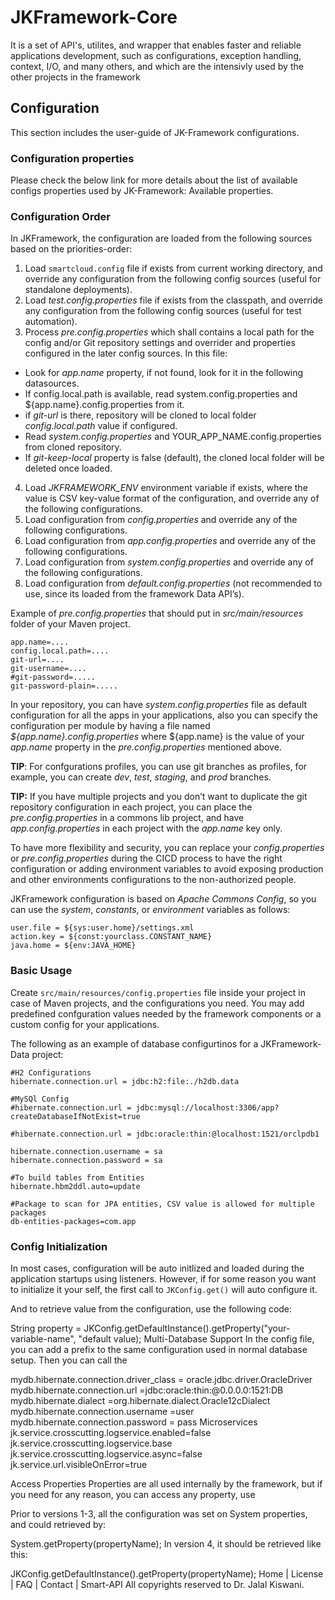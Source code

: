 
# JKFramework-Core

It is a set of API's, utilites, and wrapper that enables faster and reliable applications development, such as configurations, exception handling, context, I/O, and many others, and which are the intensivly used by the other projects in the framework

## Configuration  

This section includes the user-guide of JK-Framework configurations.

### Configuration properties

Please check the below link for more details about the list of available configs properties used by JK-Framework:
Available properties.

### Configuration Order
In JKFramework, the configuration are loaded from the following sources based on the priorities-order:
1. Load `smartcloud.config` file if exists from current working directory, and override any configuration from the following config sources (useful for standalone deployments).
2. Load _test.config.properties_ file if exists from the classpath, and override any configuration from the following config sources (useful for test automation).
3. Process _pre.config.properties_ which shall contains a local path for the config and/or Git repository settings and overrider and properties configured in the later config sources. In this file:
  - Look for _app.name_ property, if not found, look for it in the following datasources.
  - If config.local.path is available, read system.config.properties and ${app.name}.config.properties from it.
  - if _git-url_ is there, repository will be cloned to local folder  _config.local.path_ value if configured.
  - Read _system.config.properties_ and YOUR_APP_NAME.config.properties from cloned repository.
  - If _git-keep-local_ property is false (default), the cloned local folder will be deleted once loaded.
4. Load _JKFRAMEWORK_ENV_ environment variable if exists, where the value is CSV key-value format of the configuration, and override any of the following configurations.
5. Load configuration from _config.properties_ and override any of the following configurations.
6. Load configuration from _app.config.properties_ and override any of the following configurations.
7. Load configuration from _system.config.properties_ and override any of the following configurations.
8. Load configuration from _default.config.properties_ (not recommended to use, since its loaded from the framework Data API’s).

Example of _pre.config.properties_ that should put in _src/main/resources_ folder of your Maven project.

```properties
app.name=....
config.local.path=....
git-url=....
git-username=....
#git-password=.....
git-password-plain=.....
```

In your repository, you can have _system.config.properties_ file as default configuration for all the apps in your applications, also you can specify the configuration per module by having a file named _${app.name}.config.properties_ where ${app.name} is the value of your _app.name_ property in the _pre.config.properties_ mentioned above.

**TIP**: For confgurations profiles, you can use git branches as profiles, for example, you can create _dev_, _test_,  _staging_, and _prod_ branches.

**TIP:** If you have multiple projects and you don’t want to duplicate the git repository configuration in each project, you can place the _pre.config.properties_ in a commons lib project, and have _app.config.properties_ in each project with the _app.name_ key only.

To have more flexibility and security, you can replace your _config.properties_ or _pre.config.properties_ during the CICD process to have the right configuration or adding environment variables to avoid exposing production and other environments configurations to the non-authorized people.

JKFramework configuration is based on _Apache Commons Config_, so you can use the _system_, _constants_, or _environment_ variables as follows:

```properties
user.file = ${sys:user.home}/settings.xml
action.key = ${const:yourclass.CONSTANT_NAME}
java.home = ${env:JAVA_HOME}
```

### Basic Usage

Create `src/main/resources/config.properties` file inside your project in case of Maven projects, and the configurations you need. You may add predefined confguration values needed by the framework components or a custom config for your applications.

The following as an example of database configurtinos for a JKFramework-Data project:

````properties
#H2 Configurations
hibernate.connection.url = jdbc:h2:file:./h2db.data

#MySQl Config
#hibernate.connection.url = jdbc:mysql://localhost:3306/app?createDatabaseIfNotExist=true

#hibernate.connection.url = jdbc:oracle:thin:@localhost:1521/orclpdb1

hibernate.connection.username = sa
hibernate.connection.password = sa

#To build tables from Entities
hibernate.hbm2ddl.auto=update

#Package to scan for JPA entities, CSV value is allowed for multiple packages
db-entities-packages=com.app
````

### Config Initialization   
In most cases, configuration will be auto initlized and loaded during the application startups using listeners. However, if for some reason you want to initialize it your self, the first call to `JKConfig.get()` will auto configure it.

And to retrieve value from the configuration, use the following code:

String property = JKConfig.getDefaultInstance().getProperty("your-variable-name", "default value);
Multi-Database Support
In the config file, you can add a prefix to the same configuration used in normal database setup. Then you can call the

mydb.hibernate.connection.driver_class = oracle.jdbc.driver.OracleDriver
mydb.hibernate.connection.url =jdbc:oracle:thin:@0.0.0.0:1521:DB
mydb.hibernate.dialect =org.hibernate.dialect.Oracle12cDialect
mydb.hibernate.connection.username =user
mydb.hibernate.connection.password = pass
Microservices
jk.service.crosscutting.logservice.enabled=false jk.service.crosscutting.logservice.base jk.service.crosscutting.logservice.async=false jk.service.url.visibleOnError=true

Access Properties
Properties are all used internally by the framework, but if you need for any reason, you can access any property, use

Prior to versions 1-3, all the configuration was set on System properties, and could retrieved by:

System.getProperty(propertyName);
In version 4, it should be retrieved like this:

JKConfig.getDefaultInstance().getProperty(propertyName);
Home | License | FAQ | Contact | Smart-API
All copyrights reserved to Dr. Jalal Kiswani.
